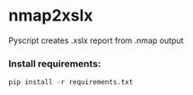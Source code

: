 # nmap2xslx
Pyscript creates .xslx report from .nmap output

### Install requirements:
```python
pip install -r requirements.txt
```
